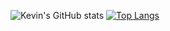 ![Kevin's GitHub stats](https://github-readme-stats.vercel.app/api?username=kamiranoff&count_private=true&theme=gruvbox)
[![Top Langs](https://github-readme-stats.vercel.app/api/top-langs/?username=anuraghazra&layout=compact)](https://github.com/kamiranoff/github-readme-stats)
